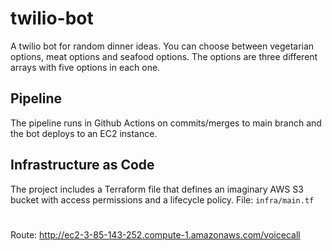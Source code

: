 # twilio-bot
A twilio bot for random dinner ideas. You can choose between vegetarian options, meat options and seafood options. The options are three different arrays with five options in each one.

## Pipeline
The pipeline runs in Github Actions on commits/merges to main branch and the bot deploys to an EC2 instance.

## Infrastructure as Code
The project includes a Terraform file that defines an imaginary AWS S3 bucket with access permissions and a lifecycle policy.
File: `infra/main.tf`

#
Route: http://ec2-3-85-143-252.compute-1.amazonaws.com/voicecall
